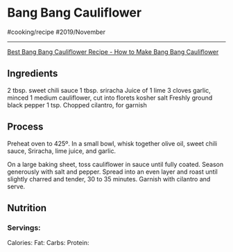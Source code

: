 # Bang Bang Cauliflower
#cooking/recipe #2019/November
- - - -
[Best Bang Bang Cauliflower Recipe - How to Make Bang Bang Cauliflower](https://www.delish.com/cooking/recipe-ideas/recipes/a57497/bang-bang-cauliflower-recipe/)

## Ingredients
2 tbsp. sweet chili sauce
1 tbsp. sriracha
Juice of 1 lime
3 cloves garlic, minced
1 medium cauliflower, cut into florets
kosher salt
Freshly ground black pepper
1 tsp. Chopped cilantro, for garnish

## Process
Preheat oven to 425º. In a small bowl, whisk together olive oil, sweet chili sauce, Sriracha, lime juice, and garlic.

On a large baking sheet, toss cauliflower in sauce until fully coated. Season generously with salt and pepper. Spread into an even layer and roast until slightly charred and tender, 30 to 35 minutes. Garnish with cilantro and serve.

## Nutrition
### Servings:
Calories: 
Fat: 
Carbs: 
Protein: 